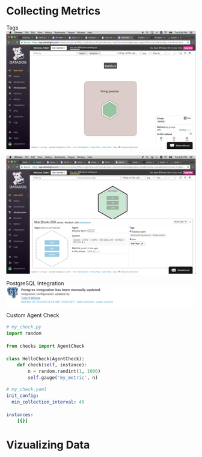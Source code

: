 # Collecting Metrics

Tags
![tags](tags.png?raw=true "Tags")

![tags](tags2.png?raw=true "Tags")

PostgreSQL Integration
![PSQL](postgres.png?raw=true "PSQL")

Custom Agent Check

```python
# my_check.py
import random

from checks import AgentCheck

class HelloCheck(AgentCheck):
    def check(self, instance):
    	n = random.randint(1, 1000)
        self.gauge('my_metric', n)
```

```yaml
# my_check.yaml
init_config:
  min_collection_interval: 45

instances:
    [{}]
```

# Vizualizing Data

